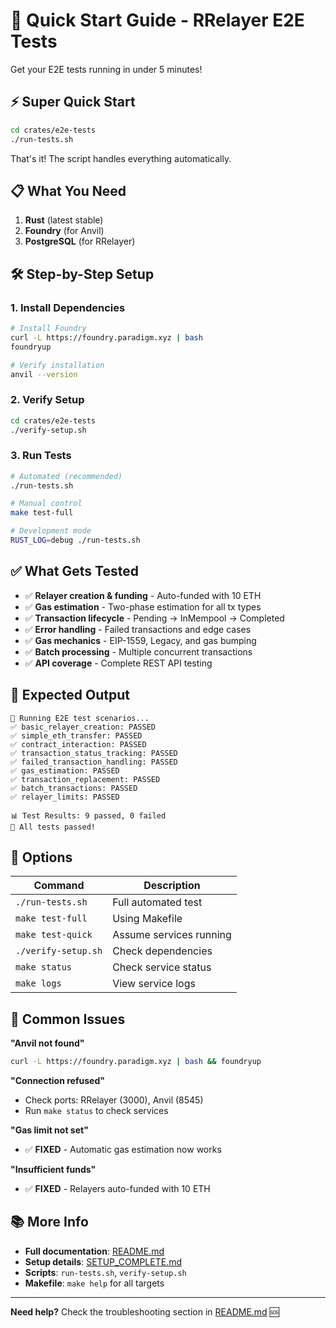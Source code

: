 # 🚀 Quick Start Guide - RRelayer E2E Tests

Get your E2E tests running in under 5 minutes!

## ⚡ Super Quick Start

```bash
cd crates/e2e-tests
./run-tests.sh
```

That's it! The script handles everything automatically.

## 📋 What You Need

1. **Rust** (latest stable)
2. **Foundry** (for Anvil)
3. **PostgreSQL** (for RRelayer)

## 🛠️ Step-by-Step Setup

### 1. Install Dependencies
```bash
# Install Foundry
curl -L https://foundry.paradigm.xyz | bash
foundryup

# Verify installation
anvil --version
```

### 2. Verify Setup
```bash
cd crates/e2e-tests
./verify-setup.sh
```

### 3. Run Tests
```bash
# Automated (recommended)
./run-tests.sh

# Manual control
make test-full

# Development mode
RUST_LOG=debug ./run-tests.sh
```

## ✅ What Gets Tested

- ✅ **Relayer creation & funding** - Auto-funded with 10 ETH
- ✅ **Gas estimation** - Two-phase estimation for all tx types  
- ✅ **Transaction lifecycle** - Pending → InMempool → Completed
- ✅ **Error handling** - Failed transactions and edge cases
- ✅ **Gas mechanics** - EIP-1559, Legacy, and gas bumping
- ✅ **Batch processing** - Multiple concurrent transactions
- ✅ **API coverage** - Complete REST API testing

## 🎯 Expected Output

```
🧪 Running E2E test scenarios...
✅ basic_relayer_creation: PASSED
✅ simple_eth_transfer: PASSED  
✅ contract_interaction: PASSED
✅ transaction_status_tracking: PASSED
✅ failed_transaction_handling: PASSED
✅ gas_estimation: PASSED
✅ transaction_replacement: PASSED
✅ batch_transactions: PASSED
✅ relayer_limits: PASSED

📊 Test Results: 9 passed, 0 failed
🎉 All tests passed!
```

## 🔧 Options

| Command | Description |
|---------|-------------|
| `./run-tests.sh` | Full automated test |
| `make test-full` | Using Makefile |
| `make test-quick` | Assume services running |
| `./verify-setup.sh` | Check dependencies |
| `make status` | Check service status |
| `make logs` | View service logs |

## 🚨 Common Issues

**"Anvil not found"**
```bash
curl -L https://foundry.paradigm.xyz | bash && foundryup
```

**"Connection refused"**
- Check ports: RRelayer (3000), Anvil (8545)
- Run `make status` to check services

**"Gas limit not set"**
- ✅ **FIXED** - Automatic gas estimation now works

**"Insufficient funds"**
- ✅ **FIXED** - Relayers auto-funded with 10 ETH

## 📚 More Info

- **Full documentation**: [README.md](README.md)
- **Setup details**: [SETUP_COMPLETE.md](SETUP_COMPLETE.md)
- **Scripts**: `run-tests.sh`, `verify-setup.sh`
- **Makefile**: `make help` for all targets

---

**Need help?** Check the troubleshooting section in [README.md](README.md#common-issues--solutions) 🆘